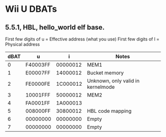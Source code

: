 # Wii U DBATs
## 5.5.1, HBL, hello_world elf base.

First few digits of u = Effective address (what you use)
First few digits of l = Physical address

|dBAT|u|i|Notes|
|---|---|---|---|
|0|F40003FF|00000012|MEM1|
|1|E00007FF|14000012|Bucket memory|
|2|FE0000FE|1C000012|Unknown, only valid in kernelmode|
|3|10001FFF|50000012|MEM2|
|4|FA0001FF|1A000013||
|5|008000FF|30800012|HBL code mapping|
|6|00000000|00000000|Empty|
|7|00000000|00000000|Empty|
